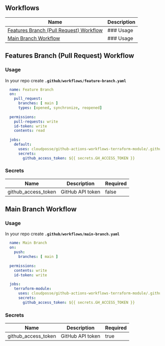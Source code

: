 <!-- markdownlint-disable -->
## Workflows

| Name | Description |
|------|-------------|
| [Features Branch (Pull Request) Workflow ](#features-branch-pull-request-workflow) | ### Usage  |
| [Main Branch Workflow](#main-branch-workflow) | ### Usage  |




## Features Branch (Pull Request) Workflow 

### Usage 

In your repo create  __`.github/workflows/feature-branch.yaml`__

```yaml
  name: Feature Branch
  on:
    pull_request:
      branches: [ main ]
      types: [opened, synchronize, reopened]
  
  permissions:
    pull-requests: write
    id-token: write
    contents: read
  
  jobs:
    default:
      uses: cloudposse/github-actions-workflows-terraform-module/.github/workflows/feature-branch.yml@main
      secrets:
        github_access_token: ${{ secrets.GH_ACCESS_TOKEN }}
```





### Secrets

| Name | Description | Required |
|------|-------------|----------|
| github\_access\_token | GitHub API token | false |






## Main Branch Workflow

### Usage 

In your repo create  __`.github/workflows/main-branch.yaml`__

```yaml
  name: Main Branch
  on:
    push:
      branches: [ main ]
  
  permissions:
    contents: write
    id-token: write
  
  jobs:
    terraform-module:
      uses: cloudposse/github-actions-workflows-terraform-module/.github/workflows/feature-branch.yml@main
      secrets:
        github_access_token: ${{ secrets.GH_ACCESS_TOKEN }}
```





### Secrets

| Name | Description | Required |
|------|-------------|----------|
| github\_access\_token | GitHub API token | true |





<!-- markdownlint-restore -->
